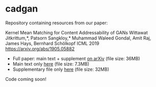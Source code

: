 # cadgan

Repository containing resources from our paper:

Kernel Mean Matching for Content Addressability of GANs
Wittawat Jitkrittum,\*, Patsorn Sangkloy,\* Muhammad Waleed Gondal, Amit Raj, James Hays, Bernhard Schölkopf
ICML 2019
https://arxiv.org/abs/1905.05882

* Full paper: main text + supplement [on arXiv](https://arxiv.org/abs/1905.05882) (file size: 36MB)
* Main text only [here](http://wittawat.com/assets/papers/cadgan_icml2019_main.pdf) (file size: 7.3MB)
* Supplementary file only [here](http://wittawat.com/assets/papers/cadgan_icml2019_supp.pdf) (file size: 32MB)

Code coming soon!
